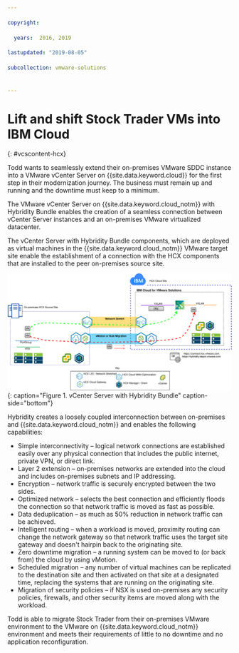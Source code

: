 ```yaml
---

copyright:

  years:  2016, 2019

lastupdated: "2019-08-05"

subcollection: vmware-solutions


---
```


# Lift and shift Stock Trader VMs into IBM Cloud
{: #vcscontent-hcx}

Todd wants to seamlessly extend their on-premises VMware SDDC instance
into a VMware vCenter Server on {{site.data.keyword.cloud}} for the first step in their
modernization journey. The business must remain up and running
and the downtime must keep to a minimum.

The VMware vCenter Server on {{site.data.keyword.cloud_notm}} with Hybridity Bundle enables the creation of a seamless
connection between vCenter Server instances and an
on-premises VMware virtualized datacenter.

The vCenter Server with Hybridity Bundle components, which are deployed
as virtual machines in the {{site.data.keyword.cloud_notm}} VMware target site enable the
establishment of a connection with the HCX components that are installed to
the peer on-premises source site.

![vCenter Server with Hybridity Bundle](../../images/vcscontent-hcx.svg "vCenter Server with Hybridity Bundle"){: caption="Figure 1. vCenter Server with Hybridity Bundle" caption-side="bottom"}

Hybridity creates a loosely coupled interconnection between on-premises and {{site.data.keyword.cloud_notm}} and enables the following capabilities:

* Simple interconnectivity – logical network connections are established easily over any physical connection that includes the public internet, private VPN, or direct link.
* Layer 2 extension – on-premises networks are extended into the cloud and includes on-premises subnets and IP addressing.
* Encryption – network traffic is securely encrypted between the two sides.
* Optimized network – selects the best connection and efficiently floods the connection so that network traffic is moved as fast as possible.
* Data deduplication – as much as 50% reduction in network traffic can be achieved.
* Intelligent routing – when a workload is moved, proximity routing can change the network gateway so that network traffic uses the target site gateway and doesn't hairpin back to the originating site.
* Zero downtime migration – a running system can be moved to (or back from) the cloud by using vMotion.
* Scheduled migration – any number of virtual machines can be replicated to the destination site and then activated on that site at a designated time, replacing the systems that are running on the originating site.
* Migration of security policies – if NSX is used on-premises any security policies, firewalls, and other security items are moved along with the workload.

Todd is able to migrate Stock Trader from their on-premises VMware environment to the VMware on {{site.data.keyword.cloud_notm}} environment and meets their requirements of little to no downtime and no application reconfiguration.
